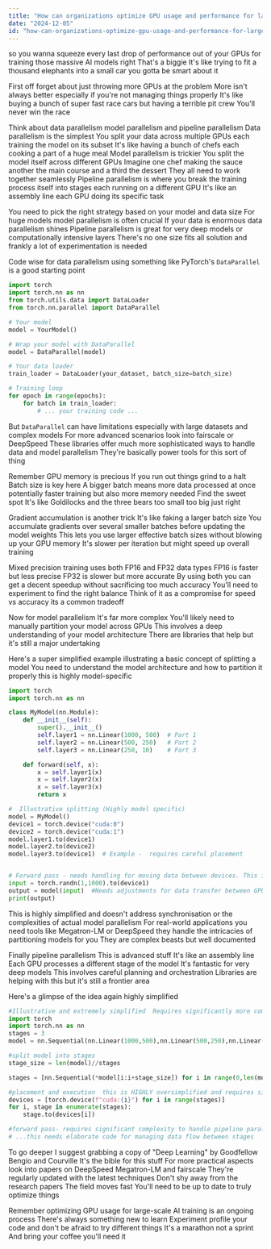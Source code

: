 ```yaml
---
title: "How can organizations optimize GPU usage and performance for large-scale AI model training?"
date: "2024-12-05"
id: "how-can-organizations-optimize-gpu-usage-and-performance-for-large-scale-ai-model-training"
---
```


 so you wanna squeeze every last drop of performance out of your GPUs for training those massive AI models right  That's a biggie  It's like trying to fit a thousand elephants into a small car you gotta be smart about it

First off forget about just throwing more GPUs at the problem  More isn't always better especially if you're not managing things properly It's like buying a bunch of super fast race cars but having a terrible pit crew  You'll never win the race

Think about data parallelism model parallelism and pipeline parallelism  Data parallelism is the simplest  You split your data across multiple GPUs each training the model on its subset  It's like having a bunch of chefs each cooking a part of a huge meal  Model parallelism is trickier  You split the model itself across different GPUs  Imagine one chef making the sauce another the main course and a third the dessert  They all need to work together seamlessly  Pipeline parallelism is where you break the training process itself into stages each running on a different GPU  It's like an assembly line each GPU doing its specific task

You need to pick the right strategy based on your model and data size   For huge models model parallelism is often crucial  If your data is enormous data parallelism shines  Pipeline parallelism is great for very deep models or computationally intensive layers  There's no one size fits all solution and frankly a lot of experimentation is needed

Code wise  for data parallelism using something like PyTorch's `DataParallel` is a good starting point


```python
import torch
import torch.nn as nn
from torch.utils.data import DataLoader
from torch.nn.parallel import DataParallel

# Your model
model = YourModel()

# Wrap your model with DataParallel
model = DataParallel(model)

# Your data loader
train_loader = DataLoader(your_dataset, batch_size=batch_size)

# Training loop
for epoch in range(epochs):
    for batch in train_loader:
        # ... your training code ...
```

But `DataParallel` can have limitations especially with large datasets and complex models  For more advanced scenarios look into  fairscale or DeepSpeed  These libraries offer much more sophisticated ways to handle data and model parallelism  They're basically power tools for this sort of thing

Remember GPU memory is precious  If you run out things grind to a halt  Batch size is key here  A bigger batch means more data processed at once potentially faster training but also more memory needed  Find the sweet spot  It's like Goldilocks and the three bears  too small too big just right

Gradient accumulation is another trick  It's like faking a larger batch size  You accumulate gradients over several smaller batches before updating the model weights  This lets you use larger effective batch sizes without blowing up your GPU memory  It's slower per iteration but might speed up overall training

Mixed precision training uses both FP16 and FP32 data types  FP16 is faster but less precise  FP32 is slower but more accurate  By using both you can get a decent speedup without sacrificing too much accuracy  You'll need to experiment to find the right balance  Think of it as a compromise for speed vs accuracy its a common tradeoff

Now for model parallelism  It's far more complex  You'll likely need to manually partition your model across GPUs  This involves a deep understanding of your model architecture  There are libraries that help  but it's still a major undertaking

Here's a super simplified example illustrating a basic concept of splitting a model  You need to understand the model architecture and how to partition it properly this is highly model-specific


```python
import torch
import torch.nn as nn

class MyModel(nn.Module):
    def __init__(self):
        super().__init__()
        self.layer1 = nn.Linear(1000, 500)  # Part 1
        self.layer2 = nn.Linear(500, 250)   # Part 2
        self.layer3 = nn.Linear(250, 10)    # Part 3

    def forward(self, x):
        x = self.layer1(x)
        x = self.layer2(x)
        x = self.layer3(x)
        return x

#  Illustrative splitting (Highly model specific)
model = MyModel()
device1 = torch.device("cuda:0")
device2 = torch.device("cuda:1")
model.layer1.to(device1)
model.layer2.to(device2)
model.layer3.to(device1)  # Example -  requires careful placement


# Forward pass - needs handling for moving data between devices. This is extremely simplified
input = torch.randn(1,1000).to(device1)
output = model(input)  #Needs adjustments for data transfer between GPUs
print(output)
```

This is highly simplified and doesn't address synchronisation or the complexities of actual model parallelism  For real-world applications you need  tools like Megatron-LM  or DeepSpeed  they handle the intricacies of partitioning models for you  They are complex beasts but well documented

Finally pipeline parallelism  This is advanced stuff  It's like an assembly line  Each GPU processes a different stage of the model  It's fantastic for very deep models  This involves careful planning and orchestration   Libraries are helping with this but it's still a frontier area

Here's a glimpse of the idea  again  highly simplified


```python
#Illustrative and extremely simplified  Requires significantly more complex implementation
import torch
import torch.nn as nn
stages = 3
model = nn.Sequential(nn.Linear(1000,500),nn.Linear(500,250),nn.Linear(250,10))

#split model into stages
stage_size = len(model)//stages

stages = [nn.Sequential(*model[i:i+stage_size]) for i in range(0,len(model),stage_size)]

#placement and execution  this is HIGHLY oversimplified and requires significant work
devices = [torch.device(f"cuda:{i}") for i in range(stages)]
for i, stage in enumerate(stages):
    stage.to(devices[i])

#forward pass- requires significant complexity to handle pipeline parallelism
# ...this needs elaborate code for managing data flow between stages

```


To go deeper I suggest grabbing a copy of "Deep Learning" by Goodfellow Bengio and Courville  It's the bible for this stuff  For more practical aspects look into papers on DeepSpeed  Megatron-LM and fairscale  They're regularly updated with the latest techniques  Don't shy away from the research papers  The field moves fast  You'll need to be up to date to truly optimize things


Remember optimizing GPU usage for large-scale AI training is an ongoing process  There's always something new to learn  Experiment  profile your code  and don't be afraid to try different things  It's a marathon not a sprint  And bring your coffee  you'll need it
